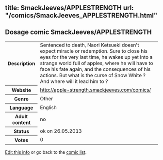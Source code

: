 title: SmackJeeves/APPLESTRENGTH
url: "/comics/SmackJeeves_APPLESTRENGTH.html"
---
Dosage comic SmackJeeves/APPLESTRENGTH
-----------------------------------------

<p id="msg"></p>
<script type="text/javascript">
if (window.location.search === '?edit_info_mail=sent_ok') {
  var elem = document.getElementById("msg");
  elem.innerHTML = 'Edited information sucessfully sent for review, which is usually done daily. Thanks!';
  elem.className = 'ok';
}
</script>
<table class="comicinfo">
<tr>
<th>Description</th><td>Sentenced to death, Naori Ketsueki doesn't expect miracle or redemption. Sure to close his eyes for the very last time, he wakes up yet into a strange world full of apples, where he will have to face his fate again, and the consequences of his actions. But what is the curse of Snow White ? And where will it lead him to ?</td>
</tr>
<tr>
<th>Website</th><td><a href="http://apple-strength.smackjeeves.com/comics/">http://apple-strength.smackjeeves.com/comics/</a></td>
</tr>
<tr>
<th>Genre</th><td>Other</td>
</tr>
<tr>
<th>Language</th><td>English</td>
</tr>
<tr>
<th>Adult content</th><td>no</td>
</tr>
<tr>
<th>Status</th><td>ok on 26.05.2013</td>
</tr>
<tr>
<th>Votes</th><td>0</td>
</tr>
</table>

[Edit this info](SmackJeeves_APPLESTRENGTH_edit.html) or go back to the [comic list](../comic-index.html).
